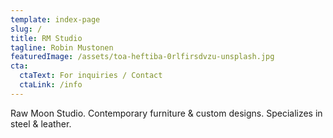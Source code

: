 ```yaml
---
template: index-page
slug: /
title: RM Studio
tagline: Robin Mustonen
featuredImage: /assets/toa-heftiba-0rlfirsdvzu-unsplash.jpg
cta:
  ctaText: For inquiries / Contact
  ctaLink: /info
---
```

Raw Moon Studio. Contemporary furniture & custom designs. Specializes in steel & leather.